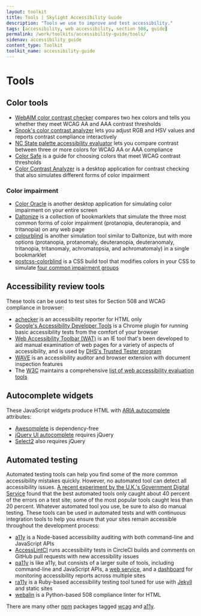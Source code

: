 ```yaml
---
layout: toolkit
title: Tools | Skylight Accessibility Guide
description: "Tools we use to improve and test accessibility."
tags: [accessibility, web accessibility, section 508, guide]
permalink: /work/toolkits/accessibility-guide/tools/
sidenav: accessibility_guide
content_type: Toolkit
toolkit_name: accessibility-guide
---
```


# Tools

## Color tools

* [WebAIM color contrast checker](http://webaim.org/resources/contrastchecker/) compares two hex colors and tells you whether they meet WCAG AA and AAA contrast thresholds
* [Snook's color contrast analyzer](http://snook.ca/technical/colour_contrast/colour.html) lets you adjust RGB and HSV values and reports contrast compliance interactively
* [NC State palette accessibility evaluator](http://accessibility.oit.ncsu.edu/tools/color-contrast/) lets you compare contrast between three or more colors for WCAG AA or AAA compliance
* [Color Safe](http://colorsafe.co/) is a guide for choosing colors that meet WCAG contrast thresholds
* [Color Contrast Analyzer](http://www.paciellogroup.com/resources/contrastanalyser/) is a desktop application for contrast checking that also simulates different forms of color impairment

### Color impairment

* [Color Oracle](http://colororacle.org/) is another desktop application for simulating color impairment on your entire screen
* [Daltonize](http://daltonize.appspot.com/) is a collection of bookmarklets that simulate the three most common forms of color impairment (protanopia, deuteranopia, and tritanopia) on any web page
* [colourblind](https://github.com/Altreus/colourblind) is another simulation tool similar to Daltonize, but with more options (protanopia, protanomaly, deuteranopia, deuteranomaly, tritanopia, tritanomaly, achromatopsia, and achromatomaly) in a single bookmarklet
* [postcss-colorblind](https://github.com/btholt/postcss-colorblind) is a CSS build tool that modifies colors in your CSS to simulate [four common impairment groups](https://github.com/skratchdot/color-blind#color-blindness-table)

## Accessibility review tools

These tools can be used to test sites for Section 508 and WCAG compliance in browser:

* [achecker](http://achecker.ca/) is an accessibility reporter for HTML only
* [Google's Accessibility Developer Tools](https://chrome.google.com/webstore/detail/accessibility-developer-t/fpkknkljclfencbdbgkenhalefipecmb?hl=en) is a Chrome plugin for running basic accessibility tests from the comfort of your browser
* [Web Accessibility Toolbar (WAT)](https://www.paciellogroup.com/resources/wat/) is an IE tool that's been developed to aid manual examination of web pages for a variety of aspects of accessibility, and is used by [DHS's Trusted Tester program](https://www.dhs.gov/trusted-tester)
* [WAVE](http://wave.webaim.org/) is an accessibility auditor and browser extension with document inspection features
* The [W3C](http://www.w3.org/) maintains a comprehensive [list of web accessibility evaluation tools](http://www.w3.org/WAI/ER/tools/)

## Autocomplete widgets

These JavaScript widgets produce HTML with [ARIA autocomplete](http://www.w3.org/TR/wai-aria/states_and_properties#aria-autocomplete) attributes:

* [Awesomplete](http://leaverou.github.io/awesomplete/) is dependency-free
* [jQuery UI autocomplete](http://jqueryui.com/autocomplete/) requires jQuery
* [Select2](https://select2.github.io/) also requires jQuery

## Automated testing

Automated testing tools can help you find some of the more common accessibility mistakes quickly. However, no automated tool can detect all accessibility issues. [A recent experiment by the U.K.'s Government Digital Service](https://accessibility.blog.gov.uk/2017/02/24/what-we-found-when-we-tested-tools-on-the-worlds-least-accessible-webpage/) found that the best automated tools only caught about 40 percent of the errors on a test site; some of the most popular tools caught less than 20 percent. Whatever automated tool you use, be sure to also do manual testing. These tools can be used in automated tests and with continuous integration
tools to help you ensure that your sites remain accessible throughout the development process:

* [a11y](https://github.com/addyosmani/a11y) is a Node-based accessibility auditing with both command-line and JavaScript APIs
* [AccessLintCI](https://github.com/accesslint/accesslint-ci) runs accessibility tests in CircleCI builds and comments on GitHub pull requests with new accessibility issues
* [pa11y](http://pa11y.org/) is like a11y, but consists of a larger suite of tools, including command-line and JavaScript APIs, a [web service](https://github.com/nature/pa11y-webservice), and a [dashboard](https://github.com/nature/pa11y-dashboard) for monitoring accessibility reports across multiple sites
* [ra11y](https://github.com/benbalter/ra11y) is a Ruby-based accessibility testing tool tuned for use with [Jekyll](http://jekyllrb.com/) and static sites
* [webalin](http://webalin.readthedocs.org/en/latest/) is a Python-based 508 compliance linter for HTML

There are many other [npm](https://www.npmjs.com/) packages tagged [wcag](https://www.npmjs.com/search?q=wcag) and [a11y](https://www.npmjs.com/search?q=a11y).
